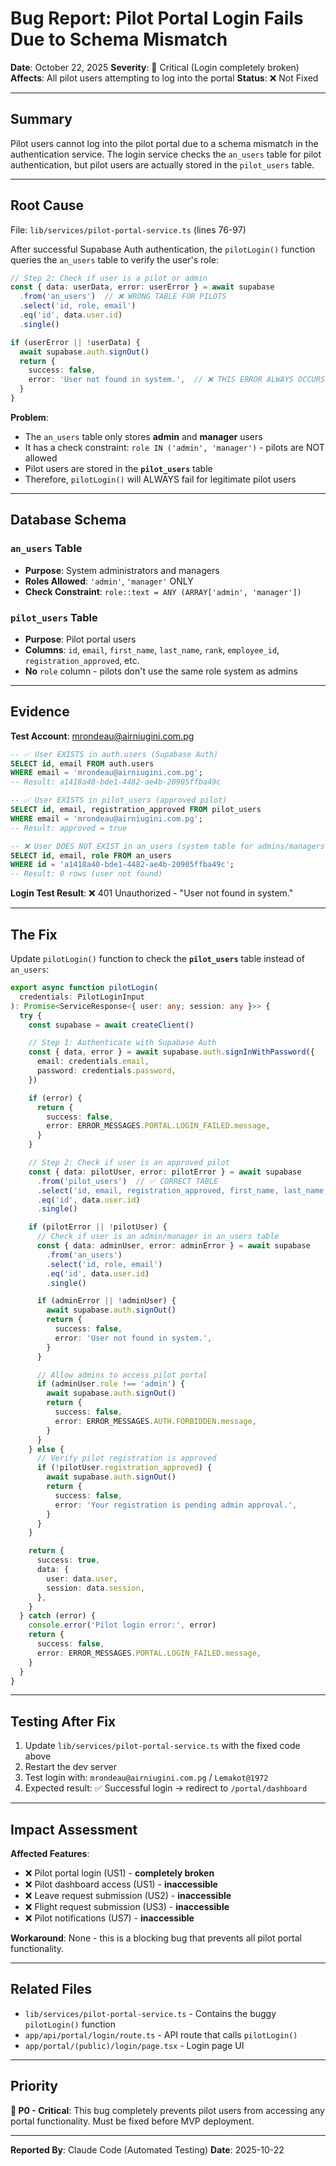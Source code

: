 # Bug Report: Pilot Portal Login Fails Due to Schema Mismatch

**Date**: October 22, 2025
**Severity**: 🔴 Critical (Login completely broken)
**Affects**: All pilot users attempting to log into the portal
**Status**: ❌ Not Fixed

---

## Summary

Pilot users cannot log into the pilot portal due to a schema mismatch in the authentication service. The login service checks the `an_users` table for pilot authentication, but pilot users are actually stored in the `pilot_users` table.

---

## Root Cause

File: `lib/services/pilot-portal-service.ts` (lines 76-97)

After successful Supabase Auth authentication, the `pilotLogin()` function queries the `an_users` table to verify the user's role:

```typescript
// Step 2: Check if user is a pilot or admin
const { data: userData, error: userError } = await supabase
  .from('an_users')  // ❌ WRONG TABLE FOR PILOTS
  .select('id, role, email')
  .eq('id', data.user.id)
  .single()

if (userError || !userData) {
  await supabase.auth.signOut()
  return {
    success: false,
    error: 'User not found in system.',  // ❌ THIS ERROR ALWAYS OCCURS FOR PILOTS
  }
}
```

**Problem**:
- The `an_users` table only stores **admin** and **manager** users
- It has a check constraint: `role IN ('admin', 'manager')` - pilots are NOT allowed
- Pilot users are stored in the **`pilot_users`** table
- Therefore, `pilotLogin()` will ALWAYS fail for legitimate pilot users

---

## Database Schema

### `an_users` Table
- **Purpose**: System administrators and managers
- **Roles Allowed**: `'admin'`, `'manager'` ONLY
- **Check Constraint**: `role::text = ANY (ARRAY['admin', 'manager'])`

### `pilot_users` Table
- **Purpose**: Pilot portal users
- **Columns**: `id`, `email`, `first_name`, `last_name`, `rank`, `employee_id`, `registration_approved`, etc.
- **No** `role` column - pilots don't use the same role system as admins

---

## Evidence

**Test Account**: mrondeau@airniugini.com.pg

```sql
-- ✅ User EXISTS in auth.users (Supabase Auth)
SELECT id, email FROM auth.users
WHERE email = 'mrondeau@airniugini.com.pg';
-- Result: a1418a40-bde1-4482-ae4b-20905ffba49c

-- ✅ User EXISTS in pilot_users (approved pilot)
SELECT id, email, registration_approved FROM pilot_users
WHERE email = 'mrondeau@airniugini.com.pg';
-- Result: approved = true

-- ❌ User DOES NOT EXIST in an_users (system table for admins/managers)
SELECT id, email, role FROM an_users
WHERE id = 'a1418a40-bde1-4482-ae4b-20905ffba49c';
-- Result: 0 rows (user not found)
```

**Login Test Result**: ❌ 401 Unauthorized - "User not found in system."

---

## The Fix

Update `pilotLogin()` function to check the **`pilot_users`** table instead of `an_users`:

```typescript
export async function pilotLogin(
  credentials: PilotLoginInput
): Promise<ServiceResponse<{ user: any; session: any }>> {
  try {
    const supabase = await createClient()

    // Step 1: Authenticate with Supabase Auth
    const { data, error } = await supabase.auth.signInWithPassword({
      email: credentials.email,
      password: credentials.password,
    })

    if (error) {
      return {
        success: false,
        error: ERROR_MESSAGES.PORTAL.LOGIN_FAILED.message,
      }
    }

    // Step 2: Check if user is an approved pilot
    const { data: pilotUser, error: pilotError } = await supabase
      .from('pilot_users')  // ✅ CORRECT TABLE
      .select('id, email, registration_approved, first_name, last_name, rank')
      .eq('id', data.user.id)
      .single()

    if (pilotError || !pilotUser) {
      // Check if user is an admin/manager in an_users table
      const { data: adminUser, error: adminError } = await supabase
        .from('an_users')
        .select('id, role, email')
        .eq('id', data.user.id)
        .single()

      if (adminError || !adminUser) {
        await supabase.auth.signOut()
        return {
          success: false,
          error: 'User not found in system.',
        }
      }

      // Allow admins to access pilot portal
      if (adminUser.role !== 'admin') {
        await supabase.auth.signOut()
        return {
          success: false,
          error: ERROR_MESSAGES.AUTH.FORBIDDEN.message,
        }
      }
    } else {
      // Verify pilot registration is approved
      if (!pilotUser.registration_approved) {
        await supabase.auth.signOut()
        return {
          success: false,
          error: 'Your registration is pending admin approval.',
        }
      }
    }

    return {
      success: true,
      data: {
        user: data.user,
        session: data.session,
      },
    }
  } catch (error) {
    console.error('Pilot login error:', error)
    return {
      success: false,
      error: ERROR_MESSAGES.PORTAL.LOGIN_FAILED.message,
    }
  }
}
```

---

## Testing After Fix

1. Update `lib/services/pilot-portal-service.ts` with the fixed code above
2. Restart the dev server
3. Test login with: `mrondeau@airniugini.com.pg` / `Lemakot@1972`
4. Expected result: ✅ Successful login → redirect to `/portal/dashboard`

---

## Impact Assessment

**Affected Features**:
- ❌ Pilot portal login (US1) - **completely broken**
- ❌ Pilot dashboard access (US1) - **inaccessible**
- ❌ Leave request submission (US2) - **inaccessible**
- ❌ Flight request submission (US3) - **inaccessible**
- ❌ Pilot notifications (US7) - **inaccessible**

**Workaround**: None - this is a blocking bug that prevents all pilot portal functionality.

---

## Related Files

- `lib/services/pilot-portal-service.ts` - Contains the buggy `pilotLogin()` function
- `app/api/portal/login/route.ts` - API route that calls `pilotLogin()`
- `app/portal/(public)/login/page.tsx` - Login page UI

---

## Priority

**🔴 P0 - Critical**: This bug completely prevents pilot users from accessing any portal functionality. Must be fixed before MVP deployment.

---

**Reported By**: Claude Code (Automated Testing)
**Date**: 2025-10-22
